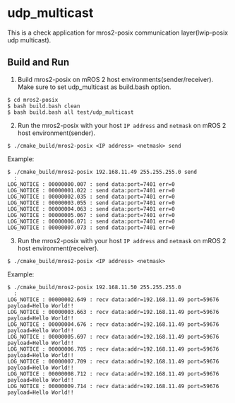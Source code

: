 
# udp_multicast

This is a check application for mros2-posix communication layer(lwip-posix udp multicast).

## Build and Run

1. Build mros2-posix on mROS 2 host environments(sender/receiver). Make sure to set udp_multicast as build.bash option.

```console
$ cd mros2-posix
$ bash build.bash clean
$ bash build.bash all test/udp_multicast
```

2. Run the mros2-posix with your host `IP address` and `netmask` on mROS 2 host environment(sender).

```console
$ ./cmake_build/mros2-posix <IP address> <netmask> send
```

Example:

```console
$ ./cmake_build/mros2-posix 192.168.11.49 255.255.255.0 send
  :
LOG_NOTICE : 00000000.007 : send data:port=7401 err=0
LOG_NOTICE : 00000001.022 : send data:port=7401 err=0
LOG_NOTICE : 00000002.035 : send data:port=7401 err=0
LOG_NOTICE : 00000003.055 : send data:port=7401 err=0
LOG_NOTICE : 00000004.063 : send data:port=7401 err=0
LOG_NOTICE : 00000005.067 : send data:port=7401 err=0
LOG_NOTICE : 00000006.071 : send data:port=7401 err=0
LOG_NOTICE : 00000007.073 : send data:port=7401 err=0
```

3. Run the mros2-posix with your host `IP address` and `netmask` on mROS 2 host environment(receiver).

```console
$ ./cmake_build/mros2-posix <IP address> <netmask>
```

Example:

```console
$ ./cmake_build/mros2-posix 192.168.11.50 255.255.255.0
  :
LOG_NOTICE : 00000002.649 : recv data:addr=192.168.11.49 port=59676 payload=Hello World!!
LOG_NOTICE : 00000003.663 : recv data:addr=192.168.11.49 port=59676 payload=Hello World!!
LOG_NOTICE : 00000004.676 : recv data:addr=192.168.11.49 port=59676 payload=Hello World!!
LOG_NOTICE : 00000005.697 : recv data:addr=192.168.11.49 port=59676 payload=Hello World!!
LOG_NOTICE : 00000006.705 : recv data:addr=192.168.11.49 port=59676 payload=Hello World!!
LOG_NOTICE : 00000007.709 : recv data:addr=192.168.11.49 port=59676 payload=Hello World!!
LOG_NOTICE : 00000008.712 : recv data:addr=192.168.11.49 port=59676 payload=Hello World!!
LOG_NOTICE : 00000009.714 : recv data:addr=192.168.11.49 port=59676 payload=Hello World!!
```
